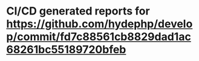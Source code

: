 # CI/CD generated reports for https://github.com/hydephp/develop/commit/fd7c88561cb8829dad1ac68261bc55189720bfeb
